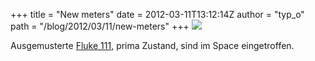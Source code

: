 +++
title = "New meters"
date = 2012-03-11T13:12:14Z
author = "typ_o"
path = "/blog/2012/03/11/new-meters"
+++
[![](/media/flu.jpg)](https://www.tequipment.net/FlukeDigital111Multimeter.html)

Ausgemusterte
[Fluke 111](https://www.tequipment.net/FlukeDigital111Multimeter.html),
prima Zustand, sind im Space eingetroffen.
